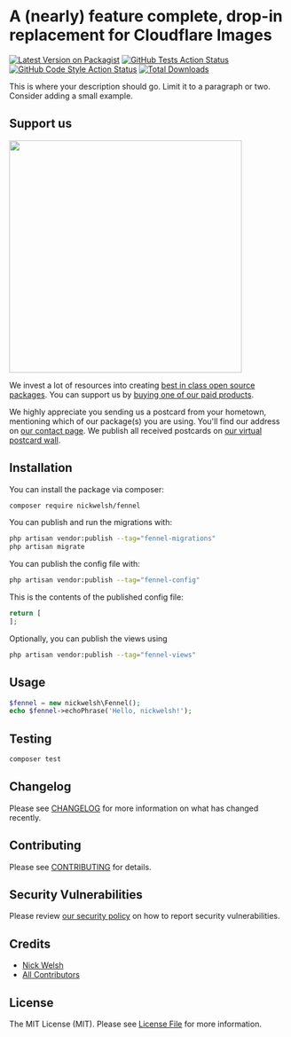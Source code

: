 # A (nearly) feature complete, drop-in replacement for Cloudflare Images

[![Latest Version on Packagist](https://img.shields.io/packagist/v/nickwelsh/fennel.svg?style=flat-square)](https://packagist.org/packages/nickwelsh/fennel)
[![GitHub Tests Action Status](https://img.shields.io/github/actions/workflow/status/nickwelsh/fennel/run-tests.yml?branch=main&label=tests&style=flat-square)](https://github.com/nickwelsh/fennel/actions?query=workflow%3Arun-tests+branch%3Amain)
[![GitHub Code Style Action Status](https://img.shields.io/github/actions/workflow/status/nickwelsh/fennel/fix-php-code-style-issues.yml?branch=main&label=code%20style&style=flat-square)](https://github.com/nickwelsh/fennel/actions?query=workflow%3A"Fix+PHP+code+style+issues"+branch%3Amain)
[![Total Downloads](https://img.shields.io/packagist/dt/nickwelsh/fennel.svg?style=flat-square)](https://packagist.org/packages/nickwelsh/fennel)

This is where your description should go. Limit it to a paragraph or two. Consider adding a small example.

## Support us

[<img src="https://github-ads.s3.eu-central-1.amazonaws.com/fennel.jpg?t=1" width="419px" />](https://spatie.be/github-ad-click/fennel)

We invest a lot of resources into creating [best in class open source packages](https://spatie.be/open-source). You can support us by [buying one of our paid products](https://spatie.be/open-source/support-us).

We highly appreciate you sending us a postcard from your hometown, mentioning which of our package(s) you are using. You'll find our address on [our contact page](https://spatie.be/about-us). We publish all received postcards on [our virtual postcard wall](https://spatie.be/open-source/postcards).

## Installation

You can install the package via composer:

```bash
composer require nickwelsh/fennel
```

You can publish and run the migrations with:

```bash
php artisan vendor:publish --tag="fennel-migrations"
php artisan migrate
```

You can publish the config file with:

```bash
php artisan vendor:publish --tag="fennel-config"
```

This is the contents of the published config file:

```php
return [
];
```

Optionally, you can publish the views using

```bash
php artisan vendor:publish --tag="fennel-views"
```

## Usage

```php
$fennel = new nickwelsh\Fennel();
echo $fennel->echoPhrase('Hello, nickwelsh!');
```

## Testing

```bash
composer test
```

## Changelog

Please see [CHANGELOG](CHANGELOG.md) for more information on what has changed recently.

## Contributing

Please see [CONTRIBUTING](CONTRIBUTING.md) for details.

## Security Vulnerabilities

Please review [our security policy](../../security/policy) on how to report security vulnerabilities.

## Credits

- [Nick Welsh](https://github.com/nickwelsh)
- [All Contributors](../../contributors)

## License

The MIT License (MIT). Please see [License File](LICENSE.md) for more information.
